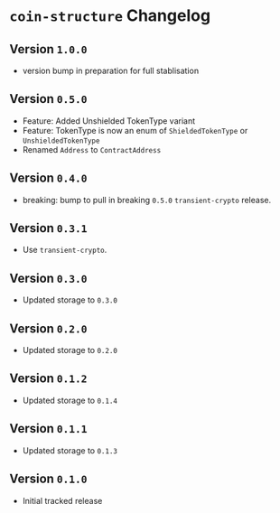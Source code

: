 # `coin-structure` Changelog


## Version `1.0.0`

- version bump in preparation for full stablisation

## Version `0.5.0`

- Feature: Added Unshielded TokenType variant
- Feature: TokenType is now  an enum of `ShieldedTokenType` or `UnshieldedTokenType`
- Renamed `Address` to `ContractAddress`

## Version `0.4.0`

- breaking: bump to pull in breaking `0.5.0` `transient-crypto` release.

## Version `0.3.1`

- Use `transient-crypto`.

## Version `0.3.0`

- Updated storage to `0.3.0`

## Version `0.2.0`

- Updated storage to `0.2.0`

## Version `0.1.2`

- Updated storage to `0.1.4`

## Version `0.1.1`

- Updated storage to `0.1.3`

## Version `0.1.0`

- Initial tracked release
